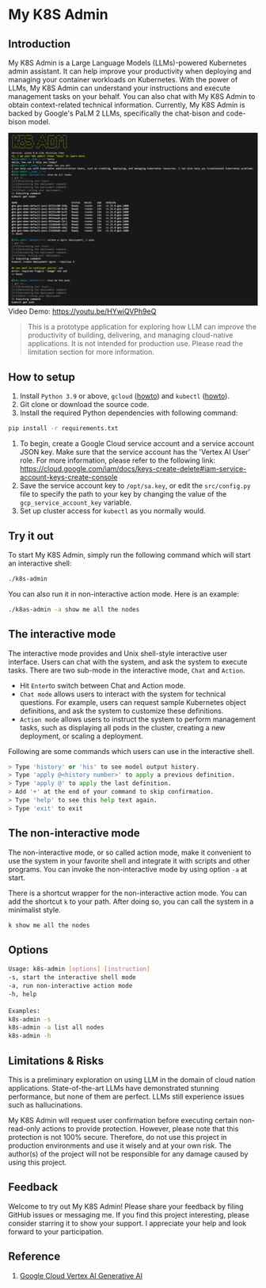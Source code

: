 # My K8S Admin

## Introduction

My K8S Admin is a Large Language Models (LLMs)-powered Kubernetes admin assistant. It can help improve your productivity when deploying and managing your container workloads on Kubernetes. With the power of LLMs, My K8S Admin can understand your instructions and execute management tasks on your behalf. You can also chat with My K8S Admin to obtain context-related technical information. Currently, My K8S Admin is backed by Google's PaLM 2 LLMs, specifically the chat-bison and code-bison model.

![my-k8s-admin-demo.png](resources/my-k8s-admin-demo.png)
Video Demo: https://youtu.be/HYwiQVPh9eQ

> This is a prototype application for exploring how LLM can improve the productivity of building, delivering, and managing cloud-native applications. It is not intended for production use. Please read the limitation section for more information.

## How to setup

1. Install `Python 3.9` or above, `gcloud` ([howto](https://cloud.google.com/sdk/docs/install)) and `kubectl` ([howto](https://cloud.google.com/kubernetes-engine/docs/how-to/cluster-access-for-kubectl)). 
2. Git clone or download the source code.
3. Install the required Python dependencies with following command:

```bash
pip install -r requirements.txt
```

1. To begin, create a Google Cloud service account and a service account JSON key. Make sure that the service account has the 'Vertex AI User' role. For more information, please refer to the following link: https://cloud.google.com/iam/docs/keys-create-delete#iam-service-account-keys-create-console
2. Save the service account key to `/opt/sa.key`, or edit the `src/config.py` file to specify the path to your key by changing the value of the `gcp_service_account_key` variable.
3. Set up cluster access for `kubectl` as you normally would.

## Try it out

To start My K8S Admin, simply run the following command which will start an interactive shell:

```bash
./k8s-admin
```

You can also run it in non-interactive action mode. Here is an example:

```bash
./k8as-admin -a show me all the nodes
```

## The interactive mode

The interactive mode provides and Unix shell-style interactive user interface. Users can chat with the system, and ask the system to execute tasks. There are two sub-mode in the interactive mode, `Chat` and `Action`. 

- Hit `Enter`to switch between Chat and Action mode.
- `Chat mode` allows users to interact with the system for technical questions. For example, users can request sample Kubernetes object definitions, and ask the system to customize these definitions.
- `Action mode` allows users to instruct the system to perform management tasks, such as displaying all pods in the cluster, creating a new deployment, or scaling a deployment.

Following are some commands which users can use in the interactive shell.

```python
> Type 'history' or 'his' to see model output history.
> Type 'apply @<history number>' to apply a previous definition.
> Type 'apply @' to apply the last definition.
> Add '+' at the end of your command to skip confirmation.
> Type 'help' to see this help text again.
> Type 'exit' to exit
```

## The non-interactive mode

The non-interactive mode, or so called action mode, make it convenient to use the system in your favorite shell and integrate it with scripts and other programs. You can invoke the non-interactive mode by using option `-a` at start.

There is a shortcut wrapper for the non-interactive action mode. You can add the shortcut `k` to your path. After doing so, you can call the system in a minimalist style.

```bash
k show me all the nodes
```

## Options

```bash
Usage: k8s-admin [options] [instruction]
-s, start the interactive shell mode
-a, run non-interactive action mode
-h, help

Examples:
k8s-admin -s
k8s-admin -a list all nodes
k8s-admin -h 
```

## Limitations & Risks

This is a preliminary exploration on using LLM in the domain of cloud nation applications. State-of-the-art LLMs have demonstrated stunning performance, but none of them are perfect. LLMs still experience issues such as hallucinations.

My K8S Admin will request user confirmation before executing certain non-read-only actions to provide protection. However, please note that this protection is not 100% secure. Therefore, do not use this project in production environments and use it wisely and at your own risk. The author(s) of the project will not be responsible for any damage caused by using this project.

## Feedback

Welcome to try out My K8S Admin! Please share your feedback by filing GitHub issues or messaging me. If you find this project interesting, please consider starring it to show your support. I appreciate your help and look forward to your participation.

## Reference

1. [Google Cloud Vertex AI Generative AI](https://cloud.google.com/vertex-ai/docs/generative-ai/learn/overview)
